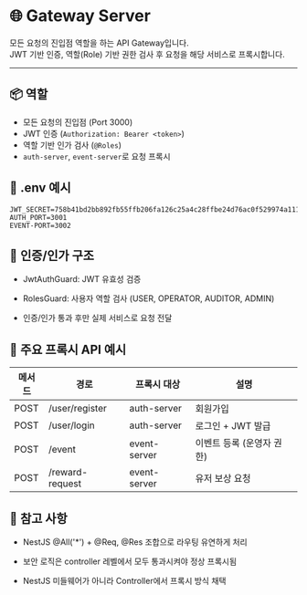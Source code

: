 # 🌐 Gateway Server

모든 요청의 진입점 역할을 하는 API Gateway입니다.  
JWT 기반 인증, 역할(Role) 기반 권한 검사 후 요청을 해당 서비스로 프록시합니다.

---

## 📦 역할

- 모든 요청의 진입점 (Port 3000)
- JWT 인증 (`Authorization: Bearer <token>`)
- 역할 기반 인가 검사 (`@Roles`)
- `auth-server`, `event-server`로 요청 프록시


## 🧾 .env 예시

```env
JWT_SECRET=758b41bd2bb892fb55ffb206fa126c25a4c28ffbe24d76ac0f529974a1111095
AUTH_PORT=3001
EVENT-PORT=3002
```


## 🔐 인증/인가 구조

- JwtAuthGuard: JWT 유효성 검증

- RolesGuard: 사용자 역할 검사 (USER, OPERATOR, AUDITOR, ADMIN)

- 인증/인가 통과 후만 실제 서비스로 요청 전달


## 📌 주요 프록시 API 예시

| 메서드  | 경로              | 프록시 대상       | 설명              |
| ---- | --------------- | ------------ | --------------- |
| POST | /user/register  | auth-server  | 회원가입            |
| POST | /user/login     | auth-server  | 로그인 + JWT 발급    |
| POST | /event          | event-server | 이벤트 등록 (운영자 권한) |
| POST | /reward-request | event-server | 유저 보상 요청        |


## 🧩 참고 사항

- NestJS @All('*') + @Req, @Res 조합으로 라우팅 유연하게 처리

- 보안 로직은 controller 레벨에서 모두 통과시켜야 정상 프록시됨

- NestJS 미들웨어가 아니라 Controller에서 프록시 방식 채택
